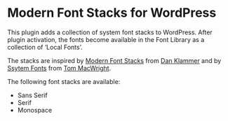 # Modern Font Stacks for WordPress

This plugin adds a collection of system font stacks to WordPress. After plugin activation, the fonts become available in the Font Library as a collection of ‘Local Fonts’.

The stacks are inspired by [Modern Font Stacks](https://modernfontstacks.com) from [Dan Klammer](https://danklammer.com) and by [Ssytem Fonts](https://systemfontsstack.com) from [Tom MacWright](https://macwright.com/).

The following font stacks are available:

* Sans Serif
* Serif
* Monospace
